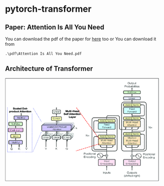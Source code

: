 # pytorch-transformer

## Paper: Attention Is All You Need
You can download the pdf of the paper for [here](https://arxiv.org/pdf/1706.03762.pdf) too 
or You can download it from
```
.\pdf\Attention Is All You Need.pdf
```

## Architecture of Transformer
<p align="center">
  <img src="https://github.com/UTSAVS26/pytorch-transformer/blob/ac2461e7c261101b0231479fc57faa17eb210d7a/img/Architecture.png">
</p>
